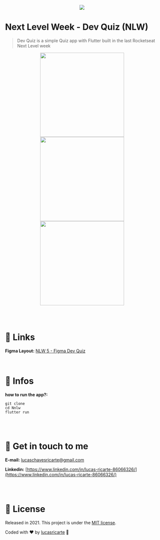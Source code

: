 <p align="center">
  <img src="/.github/cover.png"/>
</p>

# Next Level Week - Dev Quiz (NLW)

> Dev Quiz is a simple Quiz app with Flutter built in the last Rocketseat Next Level week

<p align="center">
  <img align="center" src="/.github/screen-01.jpg" width="275" border="0">
  <img align="center" src="/.github/screen-02.jpg" width="275" border="0">
  <img align="center" src="/.github/screen-03.jpg" width="275" border="0">
</p>

<br /> <br />
# 🔗 Links

**Figma Layout:** <a target="_blank" href="https://www.figma.com/file/dKcKSGjENpxB0Rr45tEFTB/DevQuiz-Copy">NLW 5 - Figma Dev Quiz</a><br />
<br /> <br />

# 📘 Infos

**how to run the app?:** 

```
git clone 
cd Nnlw
flutter run
```

<br /> <br />
# :postbox: Get in touch to me

**E-mail:** lucaschavesricarte@gmail.com

**Linkedin:** [https://www.linkedin.com/in/lucas-ricarte-86066326/](https://www.linkedin.com/in/lucas-ricarte-86066326/)

<br /> <br />
# :closed_book: License

Released in 2021.
This project is under the [MIT license](https://opensource.org/licenses/MIT).

Coded with :heart: by [lucasricarte](https://github.com/lucaswavii) 🚀
